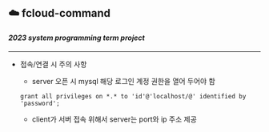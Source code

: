 ## ☁️ fcloud-command ##
#### *2023 system programming term project*
---

* 접속/연결 시 주의 사항
  * server 오픈 시 mysql 해당 로그인 계정 권한을 열어 두어야 함

  ``` mysql
  grant all privileges on *.* to 'id'@'localhost/@' identified by 'password';
  ```
  * client가 서버 접속 위해서 server는 port와 ip 주소 제공
